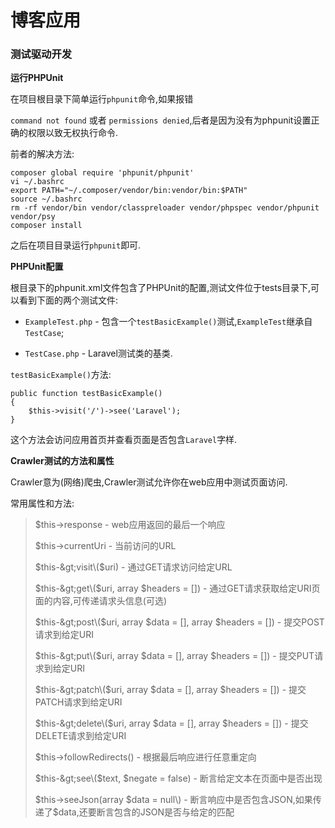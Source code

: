 # 博客应用

### 测试驱动开发

**运行PHPUnit**

在项目根目录下简单运行`phpunit`命令,如果报错

`command not found` 或者 `permissions denied`,后者是因为没有为phpunit设置正确的权限以致无权执行命令.

前者的解决方法:

```
composer global require 'phpunit/phpunit'
vi ~/.bashrc
export PATH="~/.composer/vendor/bin:vendor/bin:$PATH"
source ~/.bashrc
rm -rf vendor/bin vendor/classpreloader vendor/phpspec vendor/phpunit vendor/psy
composer install
```

之后在项目目录运行`phpunit`即可.

**PHPUnit配置**

根目录下的phpunit.xml文件包含了PHPUnit的配置,测试文件位于tests目录下,可以看到下面的两个测试文件:

* `ExampleTest.php` - 包含一个`testBasicExample()`测试,`ExampleTest`继承自`TestCase`;

* `TestCase.php` - Laravel测试类的基类.

`testBasicExample()`方法:

```
public function testBasicExample()
{
    $this->visit('/')->see('Laravel');
}
```

这个方法会访问应用首页并查看页面是否包含`Laravel`字样.

**Crawler测试的方法和属性**

Crawler意为\(网络\)爬虫,Crawler测试允许你在web应用中测试页面访问.

常用属性和方法:

> $this-&gt;response - web应用返回的最后一个响应
> 
> $this-&gt;currentUri - 当前访问的URL
> 
> $this-&gt;visit\($uri\) - 通过GET请求访问给定URL
> 
> $this-&gt;get\($uri, array $headers = \[\]\) - 通过GET请求获取给定URI页面的内容,可传递请求头信息\(可选\)
> 
> $this-&gt;post\($uri, array $data = \[\], array $headers = \[\]\) - 提交POST请求到给定URI
> 
> $this-&gt;put\($uri, array $data = \[\], array $headers = \[\]\) - 提交PUT请求到给定URI
> 
> $this-&gt;patch\($uri, array $data = \[\], array $headers = \[\]\) - 提交PATCH请求到给定URI
> 
> $this-&gt;delete\($uri, array $data = \[\], array $headers = \[\]\) - 提交DELETE请求到给定URI
> 
> $this-&gt;followRedirects\(\) - 根据最后响应进行任意重定向
> 
> $this-&gt;see\($text, $negate = false\) - 断言给定文本在页面中是否出现
> 
> $this-&gt;seeJson\(array $data = null\) - 断言响应中是否包含JSON,如果传递了$data,还要断言包含的JSON是否与给定的匹配

